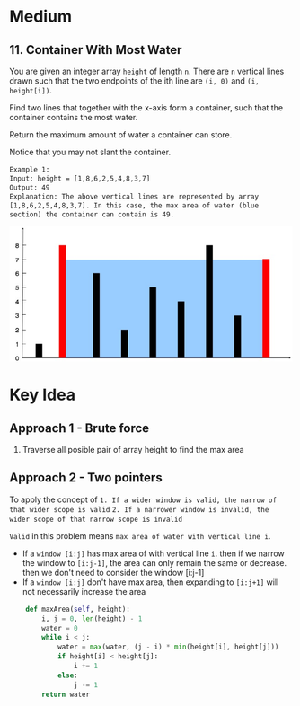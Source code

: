 # Medium
## 11. Container With Most Water
You are given an integer array `height` of length `n`. There are `n` vertical lines drawn such that the two endpoints of the ith line are `(i, 0)` and `(i, height[i])`.

Find two lines that together with the x-axis form a container, such that the container contains the most water.

Return the maximum amount of water a container can store.

Notice that you may not slant the container.

```
Example 1:
Input: height = [1,8,6,2,5,4,8,3,7]
Output: 49
Explanation: The above vertical lines are represented by array [1,8,6,2,5,4,8,3,7]. In this case, the max area of water (blue section) the container can contain is 49.
```
![Visualize](../images/question_11.jpg)

# Key Idea
## Approach 1 - Brute force
1. Traverse all posible pair of array height to find the max area

## Approach 2 - Two pointers
To apply the concept of 
`1. If a wider window is valid, the narrow of that wider scope is valid`
`2. If a narrower window is invalid, the wider scope of that narrow scope is invalid`

`Valid` in this problem means `max area of water with vertical line i`. 
- If a `window [i:j]` has max area of with vertical line `i`. then if we narrow the window to `[i:j-1]`, the area can only remain the same or decrease. then we don't need to consider the window [i:j-1]
- If a `window [i:j]` don't have max area, then expanding to `[i:j+1]` will not necessarily increase the area

```python
    def maxArea(self, height):
        i, j = 0, len(height) - 1
        water = 0
        while i < j:
            water = max(water, (j - i) * min(height[i], height[j]))
            if height[i] < height[j]:
                i += 1
            else:
                j -= 1
        return water
```